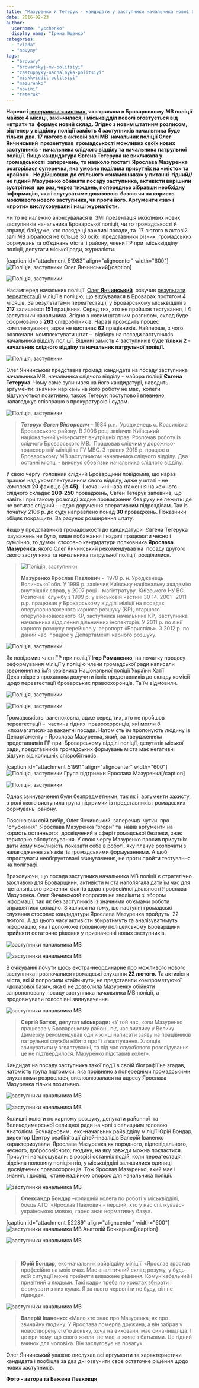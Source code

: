 ```yaml
---
title: "Мазуренко й Тетерук - кандидати у заступники начальника нової броварської поліції"
date: 2016-02-23
author: 
  username: "yschenko"
  display_name: "Ірина Ющенко"
categories: 
  - "vlada"
  - "novyny"
tags: 
  - "brovary"
  - "brovarskyj-mv-politsiyi"
  - "zastupnyky-nachalnyka-politsiyi"
  - "miskkviddil-politsiyi"
  - "mazurenko"
  - "novini"
  - "teteruk"
---
```


**Нарешті [генеральна «чистка»](https://mpz.brovary.org/gromadska-rada-pry-militsiyi-proshhaj-zdrastuj-gromadska-rada-pry-politsiyi), яка тривала в Броварському** **МВ поліції майже 4 місяці, закінчилася, і міськвідділ поволі оговтується від «втрат» та  формує новий склад.** **Згідно з новим штатним розписом, відтепер у відділку поліції замість 4 заступників начальника буде тільки  два. 17 лютого в актовій залі МВ  начальник поліції Олег Янчинський  презентував  громадськості можливих своїх нових заступників - начальника слідчого відділу та начальника патрульної поліції.** **Якщо кандидатура Євгена Тетерука не викликала у громадськості  заперечень, то навколо постаті  Ярослава Мазуренка розгорілася суперечка, яка умовно поділила присутніх на «місто» та «район».  Не дійшовши  до спільного «знаменника» у питанні  гідний//не гідний Мазуренко обійняти посаду заступника, активісти вирішили зустрітися  ще раз, через тиждень, попередньо зібравши необхідну інформацію, яка і слугуватиме доказовою  базою чи на користь можливого нового заступника, чи проти його. Аргументи «за» і «проти» вислуховували і наші журналісти.**

Чи то не належно анонсувалася в  ЗМІ презентація можливих нових заступників начальника Броварської поліції, чи то громадськості й справді байдуже, хто посяде ці важливі посади, та  17 лютого в актовій залі МВ зібралося не більше 30 осіб:  представники різних  громадських формувань та об’єднань міста  і району, члени ГР при  міськвідділу поліції, депутати міської ради, журналісти.

\[caption id="attachment\_51983" align="aligncenter" width="600"\]![Поліція, заступники](https://mpz.brovary.org/wp-content/uploads/2016/02/1-6.jpg) Олег Янчинський\[/caption\]

![Поліція, заступники](https://mpz.brovary.org/wp-content/uploads/2016/02/7-5.jpg)

Насамперед начальник поліції  [Олег **Янчинський**](https://mpz.brovary.org/gromadska-rada-pry-politsiyi-proekzamenuvala-novogo-t-v-o-nachalnyka-politsiyi-olega-yanchynskogo/)  озвучив [результати переатестації](https://mpz.brovary.org/u-brovarskij-politsiyi-zvilnyly-vse-kerivnytstvo-i-polovynu-pratsivnykiv/) міліції в поліцію, що відбувалася в Броварах протягом 4 місяців. За результатами переатестації, у Броварському міськвідділі з **217** залишився **151** працівник. Серед тих, хто не пройшов тестування, і **4** заступники начальника. Згідно з новим штатним розписом, склад буде сформовано з **263** співробітників. Наразі проходить процес комплектування, адже не вистачає **62** працівників. Найперше, з чого розпочали  комплектувати штат –  відбору на посади заступників начальника відділу поліції. Віднині замість 4 заступників буде **тільки** **2** - **начальник слідчого відділу та начальник патрульної поліції.**

![Поліція, заступники](https://mpz.brovary.org/wp-content/uploads/2016/02/3-6.jpg)

Олег Янчинський представив громаді кандидата на посаду заступника начальника МВ, начальника слідчого відділу - майора поліції **Євгена Тетерука**. Чому саме зупинився на його кандидатурі, наводить аргументи: значних нарікань на його роботу не має,  колеги відгукуються позитивно, також Тетерук поступово і впевнено налагоджує співпрацю з прокуратурою і судом.

![Поліція, заступники](https://mpz.brovary.org/wp-content/uploads/2016/02/2-6.jpg)

> **_Тетерук Євген Вікторович_** _–_ 1984 р.н.  Уродженець с. Красилівка Броварського району. В 2006 році закінчив Київський національний університет внутрішніх прав. Розпочав роботу із слідчого Броварського МВ.  Працював слідчим у дорожньо-транспортній міліції та ГУ МВС. З травня 2015 р. працює в Броварському МВ заступником начальника слідчого відділу. Два останні місяці - виконує обов’язки начальника слідчого відділу.

У свою чергу  головний слідчий Броварщини повідомив, що наразі  працює над укомплектуванням свого відділу, адже у штаті - не комплект **20** фахівців **(із 45)**.  І хоча нині навантаження на кожного слідчого складає **200-250** проваджень, Євген Тетерук запевнив, що навіть і при такому розкладі жодне провадження без руху не лежить: де не встигає слідчий - надає доручення оперативним підрозділам. Так із початку 2106 р. до суду направлено понад **30** проваджень. Показники обіцяє покращити. За рахунок розширення штату.

Якщо у представників громадськості до кандидатури  Євгена Тетерука  зауважень не було, лише побажання і надалі працювати чесно і сумлінно, то думки  стосовно кандидатури полковника **Ярослава Мазуренка**, якого Олег Янчинський рекомендував на  посаду другого свого заступника та начальника патрульної поліції, розділилися.

> ![Поліція, заступники](https://mpz.brovary.org/wp-content/uploads/2016/02/IMG_6648.jpg)
> 
> **Мазуренко Ярослав Павлович** _\-_  1978 р. н. Уродженець Волинської обл. У 1999 р. закінчив Київську національну академію внутрішніх справ, у 2007 році – магістратуру  Київського НУ ВС. Розпочав  службу з 1999 р. у військовій частині 30 14. 2001 –2011 р.р. працював у Броварському відділі міліції на посадах оперуповноваженого карного розшуку (КР), старшого оперуповноваженого КР, заступника начальника КР,  заступника начальника відділення дільничних інспекторів. У 2011 р. по лінії карного розшуку перейшов у  аеропорт «Бориспіль». З 2012 р. по даний час  працює у Департаменті карного розшуку.

![Поліція, заступники](https://mpz.brovary.org/wp-content/uploads/2016/02/SAM_4647.jpg)

Як повідомив член ГР при поліції **Ігор Романенко**, на початку процесу реформування міліції у поліцію члени громадської ради написали звернення на ім’я керівника Національної поліції України Хатії Деканоїдзе з проханням долучити їхніх представників до складу комісії  щодо переатестації броварських правоохоронців. Та їм відмовили.

![Поліція, заступники](https://mpz.brovary.org/wp-content/uploads/2016/02/8-4.jpg)

![Поліція, заступники](https://mpz.brovary.org/wp-content/uploads/2016/02/11-2.jpg)

Громадськість  занепокоєна, адже серед тих, хто не пройшов переатестації –  частина гідних  правоохоронців, які могли б  «позмагатися» за вакантні посади. Натомість їм пропонують людину із Департаменту - Ярослава Мазуренка, який, за твердженням   представників ГР при  Броварському відділі поліції, депутатів міської ради, представників громадських формувань міста має негативні відгуки від колишніх співробітників.

\[caption id="attachment\_51991" align="aligncenter" width="600"\]![Поліція, заступники](https://mpz.brovary.org/wp-content/uploads/2016/02/10-1.jpg) Група підтримки Ярослава Мазуренка\[/caption\]

![Поліція, заступники](https://mpz.brovary.org/wp-content/uploads/2016/02/9-3.jpg)

Однак звинувачення були безпредметними, так як і  аргументи захисту, в ролі якого виступила група підтримки із представників громадських формувань  району.

Пояснюючи свій вибір, Олег Янчинський  заперечив  чутки  про "спускання"  Ярослава Мазуренка "згори" та  навів аргументи на користь останнього:  досвідчений в сфері громадської безпеки, знає територію обслуговування. У свою чергу Мазуренко просив присутніх дати йому можливість показати себе в роботі, яку планує розпочати з налагодження зв’язків  із громадськими формуваннями. А щоб спростувати необґрунтовані звинувачення, не проти пройти тестування на поліграфі.

Враховуючи, що посада заступника начальника МВ поліції є стратегічно важливою для Броварщини, активісти міста наполягала дати їм час для  детальнішого вивчення  фактів щодо професійної діяльності Ярослава Мазуренка. Олег Янчинський попросив не зволікати зі збором інформації, так як без заступників із значними об’ємами роботи справлятися складно. Зійшлися на тому, що наступні громадські слухання стосовно кандидатури Ярослава Мазуренка пройдуть  22 лютого. А до цього часу активісти збиратимуть та аналізуватимуть інформацію, яка і допоможе головному поліцейському Броварщини прийняти остаточне рішення у призначенні нових заступників.

![заступники начальника МВ](https://mpz.brovary.org/wp-content/uploads/2016/02/13-2.jpg)

![заступники начальника МВ](https://mpz.brovary.org/wp-content/uploads/2016/02/15-1.jpg)

В очікуванні почути щось екстра-неординарне про можливого нового заступника і розпочалися громадські слухання **22 лютого.** Та активісти міста, які й попросили «тайм-аут», не представили компрометуючої «доказової бази», яка б не дозволила Мазуренку обійняти запропоновану посаду заступника начальника МВ поліції, а продовжували голослівні звинувачення.

![заступники начальника МВ](https://mpz.brovary.org/wp-content/uploads/2016/02/8-5.jpg)

> **Сергій Батюк, депутат міськради:** «У той час, коли Мазуренко працював у Броварському районі, під час виклику у Велику Димерку рекомендував одній жінці написати заяву на працівників патрульної служби нібито про її зґвалтування. Хлопців звинуватили у зґвалтуванні, та під час службового розслідування це не підтвердилося. Мазуренко підставив колег».

Кандидат на посаду заступника такої події в своїй біографії не згадав, натомість група підтримки, яка порівняно з попередніми громадськими слуханнями розрослася, висловлювалася на адресу Ярослава Мазуренка тільки позитивно.

![заступники начальника МВ](https://mpz.brovary.org/wp-content/uploads/2016/02/11-3.jpg)

![заступники начальника МВ](https://mpz.brovary.org/wp-content/uploads/2016/02/2-7.jpg)

Колишні колеги по карному розшуку, депутати районної  та Великодимерської селищної ради на чолі з селищним головою Анатолієм  Бочкарьовим,  екс-начальник райвідділу міліції Юрій Бондар, директор Центру реабілітації дітей–інвалідів Валерій Іваненко характеризували  Ярослава Мазуренка як порядного, відповідального, чесного, добросовісного; людину, на яку завжди можна покластися. Присутні наголошували: в розрізі останніх подій, коли переатестація відсіяла половину поліціянтів, у міськвідділі залишилися одиниці  досвідчених правоохоронців. Тож Ярослав Мазуренко, який має і знання, і досвід,  стане надійною опорою для начальника поліції.

![заступники начальника МВ](https://mpz.brovary.org/wp-content/uploads/2016/02/4-6.jpg)

> **Олександр Бондар** –колишній колега по роботі у міськвідділі, боєць АТО: «Ярослав Павлович - перший, хто у нас спілкувався українською мовою, гарно знає нормативну базу».

\[caption id="attachment\_52289" align="aligncenter" width="600"\]![заступники начальника МВ](https://mpz.brovary.org/wp-content/uploads/2016/02/5-7.jpg) Анатолій Бочкарьов\[/caption\]

![заступники начальника МВ](https://mpz.brovary.org/wp-content/uploads/2016/02/6-3.jpg)

 

> **Юрій Бондар,** екс-начальник райвідділу міліції: «Ярослав зростав професійно на моїх очах. Має аналітичний склад розуму, у будь-якій ситуації може прийняти виважене рішення. Комунікабельний і привітний з людьми. Такі кадри треба по крихтах збирати і формувати з них кулак. Я за нього червоніти не буду, він не підведе».

![заступники начальника МВ](https://mpz.brovary.org/wp-content/uploads/2016/02/10-2.jpg)

> **Валерій Іваненко:** «Мало хто знає про Мазуренка, як про звичайну людину. У Ярослава померла дружина, а він забрав у новостворену сім’ю доньку, хоча на вихованні має сина-інваліда. І це при тому, що свого житла  не має, а живе з батьками. Це гідний вчинок для чоловіка. Він заслуговує на повагу».

Олег Янчинський уважно вислухав всі аргументи та характеристики кандидата і пообіцяв за два дні озвучити своє остаточне рішення щодо нових заступників.

**Фото - автора та Бажена Левковця**
